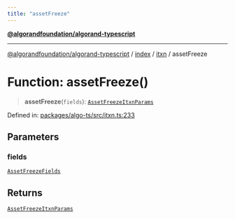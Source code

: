 ```yaml
---
title: "assetFreeze"
---
```


[**@algorandfoundation/algorand-typescript**](../../../../README.md)

***

[@algorandfoundation/algorand-typescript](../../../../README.md) / [index](../../../README.md) / [itxn](../README.md) / assetFreeze

# Function: assetFreeze()

> **assetFreeze**(`fields`): [`AssetFreezeItxnParams`](../interfaces/AssetFreezeItxnParams.md)

Defined in: [packages/algo-ts/src/itxn.ts:233](https://github.com/algorandfoundation/puya-ts/blob/main/packages/algo-ts/src/itxn.ts#L233)

## Parameters

### fields

[`AssetFreezeFields`](../interfaces/AssetFreezeFields.md)

## Returns

[`AssetFreezeItxnParams`](../interfaces/AssetFreezeItxnParams.md)
